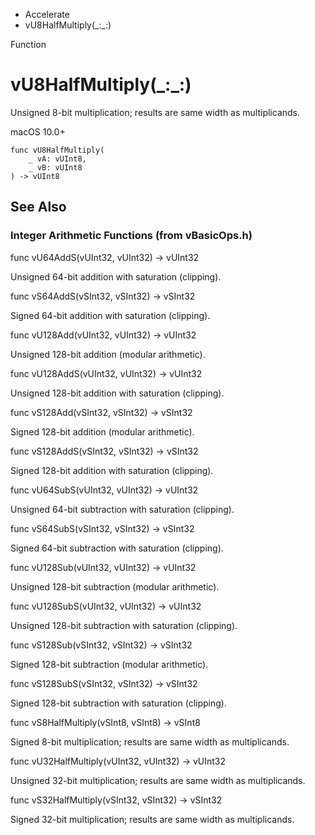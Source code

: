 

- Accelerate
-  vU8HalfMultiply(\_:\_:) 

Function

# vU8HalfMultiply(\_:\_:)

Unsigned 8-bit multiplication; results are same width as multiplicands.

macOS 10.0+

``` source
func vU8HalfMultiply(
    _ vA: vUInt8,
    _ vB: vUInt8
) -> vUInt8
```

## See Also

### Integer Arithmetic Functions (from vBasicOps.h)

func vU64AddS(vUInt32, vUInt32) -> vUInt32

Unsigned 64-bit addition with saturation (clipping).

func vS64AddS(vSInt32, vSInt32) -> vSInt32

Signed 64-bit addition with saturation (clipping).

func vU128Add(vUInt32, vUInt32) -> vUInt32

Unsigned 128-bit addition (modular arithmetic).

func vU128AddS(vUInt32, vUInt32) -> vUInt32

Unsigned 128-bit addition with saturation (clipping).

func vS128Add(vSInt32, vSInt32) -> vSInt32

Signed 128-bit addition (modular arithmetic).

func vS128AddS(vSInt32, vSInt32) -> vSInt32

Signed 128-bit addition with saturation (clipping).

func vU64SubS(vUInt32, vUInt32) -> vUInt32

Unsigned 64-bit subtraction with saturation (clipping).

func vS64SubS(vSInt32, vSInt32) -> vSInt32

Signed 64-bit subtraction with saturation (clipping).

func vU128Sub(vUInt32, vUInt32) -> vUInt32

Unsigned 128-bit subtraction (modular arithmetic).

func vU128SubS(vUInt32, vUInt32) -> vUInt32

Unsigned 128-bit subtraction with saturation (clipping).

func vS128Sub(vSInt32, vSInt32) -> vSInt32

Signed 128-bit subtraction (modular arithmetic).

func vS128SubS(vSInt32, vSInt32) -> vSInt32

Signed 128-bit subtraction with saturation (clipping).

func vS8HalfMultiply(vSInt8, vSInt8) -> vSInt8

Signed 8-bit multiplication; results are same width as multiplicands.

func vU32HalfMultiply(vUInt32, vUInt32) -> vUInt32

Unsigned 32-bit multiplication; results are same width as multiplicands.

func vS32HalfMultiply(vSInt32, vSInt32) -> vSInt32

Signed 32-bit multiplication; results are same width as multiplicands.

